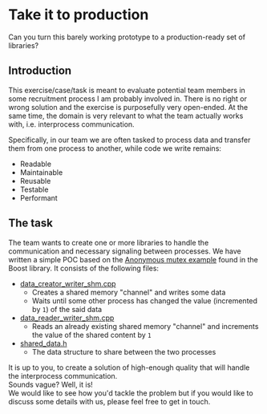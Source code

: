 # Take it to production

Can you turn this barely working prototype to a production-ready set of libraries?

## Introduction

This exercise/case/task is meant to evaluate potential team members in some recruitment process
I am probably involved in.
There is no right or wrong solution and the exercise is purposefully very open-ended.
At the same time, the domain is very relevant to what the team actually works with, i.e. interprocess communication.

Specifically, in our team we are often tasked to process data and transfer them from one process to another,
while code we write remains:

* Readable
* Maintainable
* Reusable
* Testable
* Performant

## The task

The team wants to create one or more libraries to handle the communication and necessary signaling between processes.
We have written a simple POC based on the
[Anonymous mutex example](https://www.boost.org/doc/libs/1_77_0/doc/html/interprocess/synchronization_mechanisms.html#interprocess.synchronization_mechanisms.mutexes.mutexes_anonymous_example)
found in the Boost library. It consists of the following files:
* [data_creator_writer_shm.cpp](example/data_creator_writer_shm.cpp)
  * Creates a shared memory "channel" and writes some data
  * Waits until some other process has changed the value (incremented by `1`) of the said data
* [data_reader_writer_shm.cpp](example/data_reader_writer_shm.cpp)
  * Reads an already existing shared memory "channel" and increments the value of the shared content by `1`
* [shared_data.h](example/shared_data.h)
  * The data structure to share between the two processes

It is up to you, to create a solution of high-enough quality that will handle the interprocess communication.<br>
Sounds vague? Well, it is!<br>
We would like to see how you'd tackle the problem but if you would like to discuss some details with us,
please feel free to get in touch.
